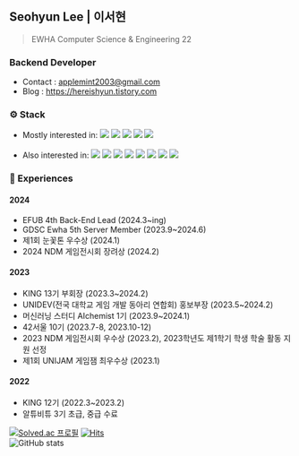 ## Seohyun Lee | 이서현
> EWHA Computer Science & Engineering 22
### Backend Developer
- Contact : applemint2003@gmail.com
- Blog : https://hereishyun.tistory.com

### ⚙️ Stack
- Mostly interested in: <img src="https://img.shields.io/badge/Java-007396?style=flat-square&logo=Java&logoColor=white"> <img src="https://img.shields.io/badge/SpringBoot-6DB33F?style=flat-square&logo=springboot&logoColor=white"> <img src="https://img.shields.io/badge/MYSQL-005C84?style=flat-square&logo=mysql&logoColor=white"> <img src="https://img.shields.io/badge/AWS-%23FF9900.svg?style=flat-square&logo=amazon-aws&logoColor=white"> <img src="https://img.shields.io/badge/Google_Cloud-4285F4?style=flat-square&logo=google-cloud&logoColor=white">
<br></br>
- Also interested in: <img src="https://img.shields.io/badge/Unity-333333?style=flat-square&amp;logo=Unity&amp;logoColor=white"> <img src="https://img.shields.io/badge/-C%23-000000?logo=Csharp&style=flat-square">
<img src="https://img.shields.io/badge/C-A8B9CC?style=flat-square&amp;logo=C&amp;logoColor=white"> <img src="https://img.shields.io/badge/C++-00599C?style=flat-square&amp;logo=C%2B%2B&amp;logoColor=white"> <img src="https://img.shields.io/badge/Python-3776AB?style=flat-square&logo=Python&logoColor=white"/> <img src="https://img.shields.io/badge/HTML5-E34F26?style=flat-square&amp;logo=HTML5&amp;logoColor=white"> <img src="https://img.shields.io/badge/CSS3-1572B6?style=flat-square&amp;logo=CSS3&amp;logoColor=white"> <img src="https://img.shields.io/badge/JavaScript-F7DF1E?style=flat-square&logo=javascript&logoColor=black">

### 🎯 Experiences
#### 2024
- EFUB 4th Back-End Lead (2024.3~ing)
- GDSC Ewha 5th Server Member (2023.9~2024.6)
- 제1회 눈꽃톤 우수상 (2024.1)
- 2024 NDM 게임전시회 장려상 (2024.2)
#### 2023
- KING 13기 부회장 (2023.3~2024.2) 
- UNIDEV(전국 대학교 게임 개발 동아리 연합회) 홍보부장 (2023.5~2024.2)
- 머신러닝 스터디 AIchemist 1기 (2023.9~2024.1)
- 42서울 10기 (2023.7-8, 2023.10-12)
- 2023 NDM 게임전시회 우수상 (2023.2), 2023학년도 제1학기 학생 학술 활동 지원 선정
- 제1회 UNIJAM 게임잼 최우수상 (2023.1)
#### 2022
- KING 12기 (2022.3~2023.2)
- 알튜비튜 3기 초급, 중급 수료
    
[![Solved.ac
프로필](http://mazassumnida.wtf/api/mini/generate_badge?boj=leeseohyun)](https://solved.ac/leeseohyun)
[![Hits](https://hits.seeyoufarm.com/api/count/incr/badge.svg?url=https%3A%2F%2Fgithub.com%2Fseohyun-lee%2Fhit-counter&count_bg=%2345B8AC&title_bg=%23555555&icon=github.svg&icon_color=%23E7E7E7&title=hits&edge_flat=false)](https://hits.seeyoufarm.com)
<br>
![GitHub stats](https://github-readme-stats.vercel.app/api?username=seohyun-lee&show_icons=true&theme=ambient_gradient)
